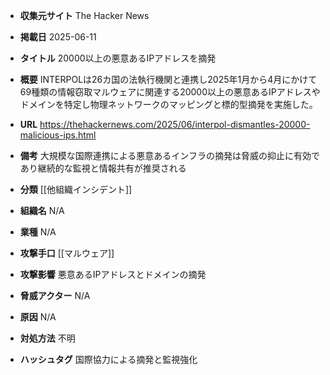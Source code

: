 - **収集元サイト**
The Hacker News

- **掲載日**
2025-06-11

- **タイトル**
20000以上の悪意あるIPアドレスを摘発

- **概要**
INTERPOLは26カ国の法執行機関と連携し2025年1月から4月にかけて69種類の情報窃取マルウェアに関連する20000以上の悪意あるIPアドレスやドメインを特定し物理ネットワークのマッピングと標的型摘発を実施した。

- **URL**
https://thehackernews.com/2025/06/interpol-dismantles-20000-malicious-ips.html

- **備考**
大規模な国際連携による悪意あるインフラの摘発は脅威の抑止に有効であり継続的な監視と情報共有が推奨される

- **分類**
[[他組織インシデント]]

- **組織名**
N/A

- **業種**
N/A

- **攻撃手口**
[[マルウェア]]

- **攻撃影響**
悪意あるIPアドレスとドメインの摘発

- **脅威アクター**
N/A

- **原因**
N/A

- **対処方法**
不明

- **ハッシュタグ**
国際協力による摘発と監視強化
